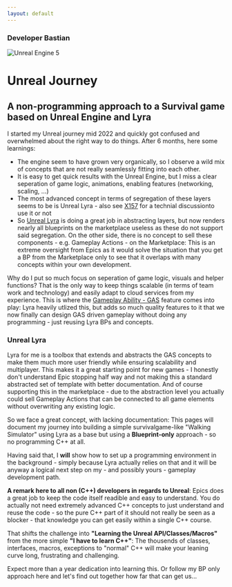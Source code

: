 ```yaml
---
layout: default
---
```

### Developer Bastian

![Unreal Engine 5](/www/assets/images/unreal5.webp)

# Unreal Journey

## A **non-programming approach** to a Survival game based on Unreal Engine and Lyra

I started my Unreal journey mid 2022 and quickly got confused and overwhelmed about the right way to do things. After 6 months, here some learnings:

*   The engine seem to have grown very organically, so I observe a wild mix of concepts that are not really seamlessly fitting into each other.
*	It is easy to get quick results with the Unreal Engine, but I miss a clear seperation of game logic, animations, enabling features (networking, scaling, ...) 
*   The most advanced concept in terms of segregation of these layers seems to be is Unreal Lyra - also see [X157](https://x157.github.io/UE5/LyraStarterGame/Pros-and-Cons) for a technial discussionto use it or not
*   So [Unreal Lyra](https://docs.unrealengine.com/5.0/en-US/lyra-sample-game-in-unreal-engine/) is doing a great job in abstracting layers, but now renders nearly all blueprints on the marketplace useless as these do not support said segregation. On the other side, there is no concept to sell these components - e.g. Gameplay Actions - on the Marketplace: This is an extreme oversight from Epics as it would solve the situation that you get a BP from the Marketplace only to see that it overlaps with many concepts within your own development. 

Why do I put so much focus on seperation of game logic, visuals and helper functions? That is the only way to keep things scalable (in terms of team work and technology) and easily adapt to cloud services from my experience. 
This is where the [Gameplay Ability - GAS](https://docs.unrealengine.com/5.1/en-US/using-gameplay-abilities-in-unreal-engine/) feature comes into play: Lyra heavily utlized this, but adds so much quality features to it that we now finally can design GAS driven gameplay without doing any programming - just reusing Lyra BPs and concepts.

### Unreal Lyra

Lyra for me is a toolbox that extends and abstracts the GAS concepts to make them much more user friendly while ensuring scalability and multiplayer. This makes it a great starting point for new games - I honestly don't understand Epic stopping half way and not making this a standard abstracted set of template with better documentation.
And of course supporting this in the marketplace - due to the abstraction level you actually could sell Gameplay Actions that can be connected to all game elements without overwriting any existing logic.

So we face a great concept, with lacking documentation: This pages will document my journey into building a simple survivalgame-like "Walking Simulator" using Lyra as a base but using a **Blueprint-only** approach - so no programming C++ at all.

Having said that, I **will** show how to set up a programming environment in the background - simply because Lyra actually relies on that and it will be anyway a logical next step on my - and possibly yours - gameplay development path.

**A remark here to all non (C++) developers in regards to Unreal**: 
Epics does a great job to keep the code itself readible and easy to understand. You do actually not need extremely advanced C++ concepts to just understand and reuse the code - so the pure C++ part of it should not really be seen as a blocker - that knowledge you can get easily within a single C++ course.

That shifts the challenge into **"Learning the Unreal API/Classes/Macros"** from the more simple **"I have to learn C++"**: The thousends of classes, interfaces, macros, exceptions to "normal" C++ will make your leaning curve long, frustrating and challenging.

Expect more than a year dedication into learning this. Or follow my BP only approach here and let's find out together how far that can get us...



